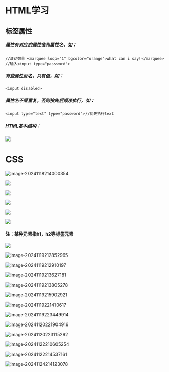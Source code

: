 # HTML学习

## 标签属性

##### 属性有对应的属性值和属性名，如：

```
//滚动效果 <marquee loop="1" bgcolor="orange">what can i say!</marquee>
//输入<input type="password">
```

##### 有些属性没名，只有值，如：

```
<input disabled>
```

##### 属性名不得重复，否则按先后顺序执行，如：

```
<input type="text" type="password">//优先执行text
```

##### HTML基本结构：

![](C:\Users\30959\AppData\Roaming\Typora\typora-user-images\image-20241105182911688.png)

# CSS

![image-20241118214000354](C:\Users\30959\AppData\Roaming\Typora\typora-user-images\image-20241118214000354.png)

![](C:\Users\30959\AppData\Roaming\Typora\typora-user-images\image-20241118214733932.png)

![](C:\Users\30959\AppData\Roaming\Typora\typora-user-images\image-20241118215505980.png)

![](C:\Users\30959\AppData\Roaming\Typora\typora-user-images\image-20241118220142407.png)

![](C:\Users\30959\AppData\Roaming\Typora\typora-user-images\image-20241118220658049.png)

![](C:\Users\30959\AppData\Roaming\Typora\typora-user-images\image-20241118220733318.png)

#### 注：某种元素指h1，h2等标签元素

![](C:\Users\30959\AppData\Roaming\Typora\typora-user-images\image-20241118221553529.png)

![image-20241119212852965](C:\Users\30959\AppData\Roaming\Typora\typora-user-images\image-20241119212852965.png)

![image-20241119212910197](C:\Users\30959\AppData\Roaming\Typora\typora-user-images\image-20241119212910197.png)

![image-20241119213627181](C:\Users\30959\AppData\Roaming\Typora\typora-user-images\image-20241119213627181.png)

![image-20241119213805278](C:\Users\30959\AppData\Roaming\Typora\typora-user-images\image-20241119213805278.png)

![image-20241119215902921](C:\Users\30959\AppData\Roaming\Typora\typora-user-images\image-20241119215902921.png)

![image-20241119221410617](C:\Users\30959\AppData\Roaming\Typora\typora-user-images\image-20241119221410617.png)

![image-20241119223449914](C:\Users\30959\AppData\Roaming\Typora\typora-user-images\image-20241119223449914.png)

![image-20241120221904916](C:\Users\30959\AppData\Roaming\Typora\typora-user-images\image-20241120221904916.png)

![image-20241120223115292](C:\Users\30959\AppData\Roaming\Typora\typora-user-images\image-20241120223115292.png)

![image-20241122210605254](C:\Users\30959\AppData\Roaming\Typora\typora-user-images\image-20241122210605254.png)

![image-20241122214537161](C:\Users\30959\AppData\Roaming\Typora\typora-user-images\image-20241122214537161.png)

![image-20241124214123078](C:\Users\30959\AppData\Roaming\Typora\typora-user-images\image-20241124214123078.png)
